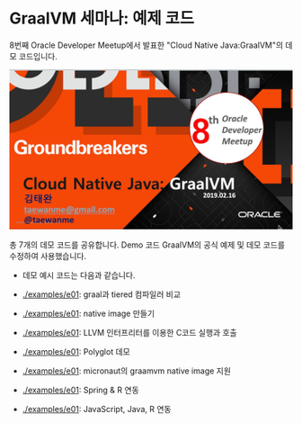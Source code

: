 # GraalVM 세마나: 예제 코드

8번째 Oracle Developer Meetup에서 발표한 "Cloud Native Java:GraalVM"의 데모 코드입니다.

![](images/logo.jpg)

총 7개의 데모 코드를 공유합니다. Demo 코드 GraalVM의 공식 예제 및 데모 코드를 수정하여 사용했습니다.

- 데모 예시 코드는 다음과 같습니다.

- [./examples/e01](./examples/e01): graal과 tiered 컴파일러 비교
- [./examples/e01](./examples/e02): native image 만들기
- [./examples/e01](./examples/e03): LLVM 인터프리터를 이용한 C코드 실행과 호출
- [./examples/e01](./examples/e04): Polyglot 데모
- [./examples/e01](./examples/e05): micronaut의 graamvm native image 지원
- [./examples/e01](./examples/e06): Spring & R 연동
- [./examples/e01](./examples/e07): JavaScript, Java, R 연동
